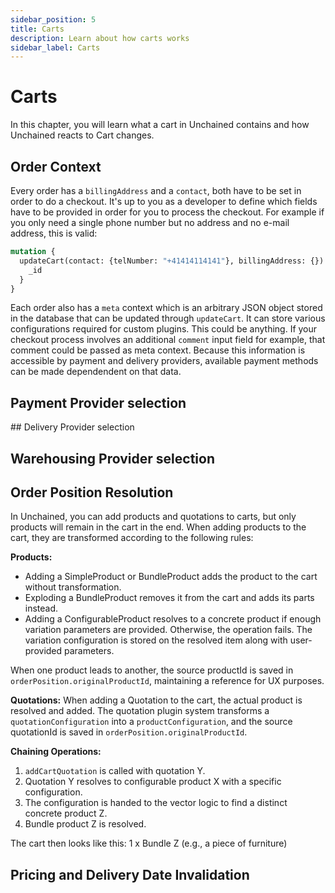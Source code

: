 ```yaml
---
sidebar_position: 5
title: Carts
description: Learn about how carts works
sidebar_label: Carts
---
```


# Carts

In this chapter, you will learn what a cart in Unchained contains and how Unchained reacts to Cart changes.

## Order Context

Every order has a `billingAddress` and a `contact`, both have to be set in order to do a checkout. It's up to you as a developer to define which fields have to be provided in order for you to process the checkout. For example if you only need a single phone number but no address and no e-mail address, this is valid:

```graphql
mutation {
  updateCart(contact: {telNumber: "+41414114141"}, billingAddress: {}) {
    _id
  }
}
```

Each order also has a `meta` context which is an arbitrary JSON object stored in the database that can be updated through `updateCart`. It can store various configurations required for custom plugins. This could be anything. If your checkout process involves an additional `comment` input field for example, that comment could be passed as meta context. Because this information is accessible by payment and delivery providers, available payment methods can be made dependendent on that data.

## Payment Provider selection

## Delivery Provider selection

## Warehousing Provider selection

## Order Position Resolution

In Unchained, you can add products and quotations to carts, but only products will remain in the cart in
the end. When adding products to the cart, they are transformed according to the following rules:

**Products:**

- Adding a SimpleProduct or BundleProduct adds the product to the cart without transformation.
- Exploding a BundleProduct removes it from the cart and adds its parts instead.
- Adding a ConfigurableProduct resolves to a concrete product if enough variation parameters are
  provided. Otherwise, the operation fails. The variation configuration is stored on the resolved item
  along with user-provided parameters.

When one product leads to another, the source productId is saved in `orderPosition.originalProductId`, maintaining a
reference for UX purposes.

**Quotations:** When adding a Quotation to the cart, the actual product is resolved and added. The
quotation plugin system transforms a `quotationConfiguration` into a `productConfiguration`, and the
source quotationId is saved in `orderPosition.originalProductId`.

**Chaining Operations:**

1. `addCartQuotation` is called with quotation Y.
2. Quotation Y resolves to configurable product X with a specific configuration.
3. The configuration is handed to the vector logic to find a distinct concrete product Z.
4. Bundle product Z is resolved.

The cart then looks like this: 1 x Bundle Z (e.g., a piece of furniture)

## Pricing and Delivery Date Invalidation